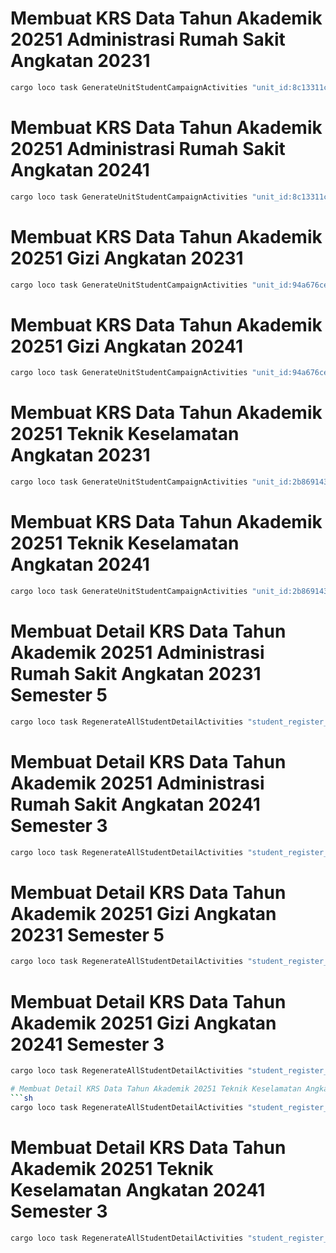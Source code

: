 # Membuat KRS Data Tahun Akademik 20251 Administrasi Rumah Sakit Angkatan 20231
```sh
cargo loco task GenerateUnitStudentCampaignActivities "unit_id:8c13311c-5d4b-4840-a71f-ed0dd732e170" "academic_year_id:7fb68ca8-3376-4aef-b158-4c43f1b0f177" "student_academic_year_id:cea55274-4be3-4311-8c68-cc788e988c1b"
```
# Membuat KRS Data Tahun Akademik 20251 Administrasi Rumah Sakit Angkatan 20241
```sh
cargo loco task GenerateUnitStudentCampaignActivities "unit_id:8c13311c-5d4b-4840-a71f-ed0dd732e170" "academic_year_id:7fb68ca8-3376-4aef-b158-4c43f1b0f177" "student_academic_year_id:5884b8d6-bab3-4e5e-99bc-739a114596f2"
```

# Membuat KRS Data Tahun Akademik 20251 Gizi Angkatan 20231
```sh
cargo loco task GenerateUnitStudentCampaignActivities "unit_id:94a676ce-06e6-4fd5-88c2-3122533f9ccb" "academic_year_id:7fb68ca8-3376-4aef-b158-4c43f1b0f177" "student_academic_year_id:cea55274-4be3-4311-8c68-cc788e988c1b"
```

# Membuat KRS Data Tahun Akademik 20251 Gizi Angkatan 20241
```sh
cargo loco task GenerateUnitStudentCampaignActivities "unit_id:94a676ce-06e6-4fd5-88c2-3122533f9ccb" "academic_year_id:7fb68ca8-3376-4aef-b158-4c43f1b0f177" "student_academic_year_id:5884b8d6-bab3-4e5e-99bc-739a114596f2"
```

# Membuat KRS Data Tahun Akademik 20251 Teknik Keselamatan Angkatan 20231
```sh
cargo loco task GenerateUnitStudentCampaignActivities "unit_id:2b869143-c522-4ca3-baea-057b2aa832ad" "academic_year_id:7fb68ca8-3376-4aef-b158-4c43f1b0f177" "student_academic_year_id:cea55274-4be3-4311-8c68-cc788e988c1b"
```

# Membuat KRS Data Tahun Akademik 20251 Teknik Keselamatan Angkatan 20241
```sh
cargo loco task GenerateUnitStudentCampaignActivities "unit_id:2b869143-c522-4ca3-baea-057b2aa832ad" "academic_year_id:7fb68ca8-3376-4aef-b158-4c43f1b0f177" "student_academic_year_id:5884b8d6-bab3-4e5e-99bc-739a114596f2"
```

# Membuat Detail KRS Data Tahun Akademik 20251 Administrasi Rumah Sakit Angkatan 20231 Semester 5
```sh
cargo loco task RegenerateAllStudentDetailActivities "student_register_academic_year_id:cea55274-4be3-4311-8c68-cc788e988c1b" "curriculum_id:9b6511d2-3eff-4dbb-aeb5-a96b769de7fe" "unit_activity_id:cbef7f93-c76b-4572-bef3-e577bcd77108" "semester_id:73dca4f4-afa5-484d-b437-6ca945e691e9"
```

# Membuat Detail KRS Data Tahun Akademik 20251 Administrasi Rumah Sakit Angkatan 20241 Semester 3
```sh
cargo loco task RegenerateAllStudentDetailActivities "student_register_academic_year_id:5884b8d6-bab3-4e5e-99bc-739a114596f2" "curriculum_id:9b6511d2-3eff-4dbb-aeb5-a96b769de7fe" "unit_activity_id:cbef7f93-c76b-4572-bef3-e577bcd77108" "semester_id:3f7493cd-e782-4b41-bcb6-9e9d2d1b3cfc"
```

# Membuat Detail KRS Data Tahun Akademik 20251 Gizi Angkatan 20231 Semester 5
```sh
cargo loco task RegenerateAllStudentDetailActivities "student_register_academic_year_id:cea55274-4be3-4311-8c68-cc788e988c1b" "curriculum_id:9b6511d2-341d-4d7c-8033-ffe7c33a2d96" "unit_activity_id:b9885c06-e327-449c-b54f-88a0fdd65cb1" "semester_id:73dca4f4-afa5-484d-b437-6ca945e691e9"
```

# Membuat Detail KRS Data Tahun Akademik 20251 Gizi Angkatan 20241 Semester 3
```sh
cargo loco task RegenerateAllStudentDetailActivities "student_register_academic_year_id:5884b8d6-bab3-4e5e-99bc-739a114596f2" "curriculum_id:9b6511d2-341d-4d7c-8033-ffe7c33a2d96" "unit_activity_id:b9885c06-e327-449c-b54f-88a0fdd65cb1" "semester_id:3f7493cd-e782-4b41-bcb6-9e9d2d1b3cfc"

# Membuat Detail KRS Data Tahun Akademik 20251 Teknik Keselamatan Angkatan 20231 Semester 5
```sh
cargo loco task RegenerateAllStudentDetailActivities "student_register_academic_year_id:cea55274-4be3-4311-8c68-cc788e988c1b" "curriculum_id:9b6511d2-4805-40aa-8888-223e437ced71" "unit_activity_id:95d042c5-6e76-44c5-b9e5-8d422c379f85" "semester_id:73dca4f4-afa5-484d-b437-6ca945e691e9"
```

# Membuat Detail KRS Data Tahun Akademik 20251 Teknik Keselamatan Angkatan 20241 Semester 3
```sh
cargo loco task RegenerateAllStudentDetailActivities "student_register_academic_year_id:5884b8d6-bab3-4e5e-99bc-739a114596f2" "curriculum_id:9b6511d2-4805-40aa-8888-223e437ced71" "unit_activity_id:95d042c5-6e76-44c5-b9e5-8d422c379f85" "semester_id:3f7493cd-e782-4b41-bcb6-9e9d2d1b3cfc"
```